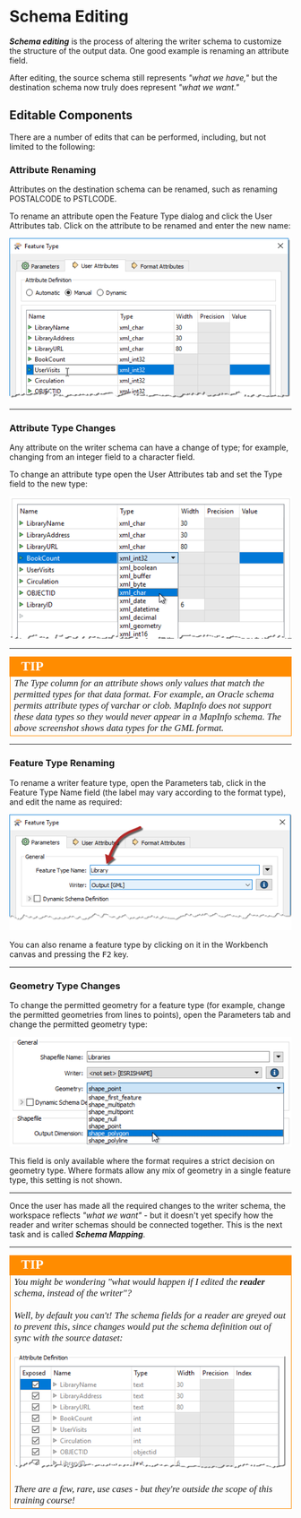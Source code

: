 # Schema Editing

***Schema editing*** is the process of altering the writer schema to customize the structure of the output data. One good example is renaming an attribute field.

After editing, the source schema still represents *"what we have,"* but the destination schema now truly does represent *"what we want."*


## Editable Components
There are a number of edits that can be performed, including, but not limited to the following:

### Attribute Renaming
Attributes on the destination schema can be renamed, such as renaming POSTALCODE to PSTLCODE.

To rename an attribute open the Feature Type dialog and click the User Attributes tab. Click on the attribute to be renamed and enter the new name:

![](./Images/Img2.009.WriterFeatureTypeEditAttr.png)

---

### Attribute Type Changes
Any attribute on the writer schema can have a change of type; for example, changing from an integer field to a character field.

To change an attribute type open the User Attributes tab and set the Type field to the new type:

![](./Images/Img2.010.WriterFeatureTypeEditAttrType.png)

---

<!--Tip Section-->

<table style="border-spacing: 0px">
<tr>
<td style="vertical-align:middle;background-color:darkorange;border: 2px solid darkorange">
<i class="fa fa-info-circle fa-lg fa-pull-left fa-fw" style="color:white;padding-right: 12px;vertical-align:text-top"></i>
<span style="color:white;font-size:x-large;font-weight: bold;font-family:serif">TIP</span>
</td>
</tr>

<tr>
<td style="border: 1px solid darkorange">
<span style="font-family:serif; font-style:italic; font-size:larger">
The Type column for an attribute shows only values that match the permitted types for that data format. For example, an Oracle schema permits attribute types of varchar or clob. MapInfo does not support these data types so they would never appear in a MapInfo schema. The above screenshot shows data types for the GML format.
</span>
</td>
</tr>
</table>

---

### Feature Type Renaming
To rename a writer feature type, open the Parameters tab, click in the Feature Type Name field (the label may vary according to the format type), and edit the name as required:

![](./Images/Img2.011.WriterFeatureTypeEditName.png)

You can also rename a feature type by clicking on it in the Workbench canvas and pressing the <kbd>F2</kbd> key.

---

### Geometry Type Changes
To change the permitted geometry for a feature type (for example, change the permitted geometries from lines to points), open the Parameters tab and change the permitted geometry type:

![](./Images/Img2.012.WriterFeatureTypeGeometry.png)

This field is only available where the format requires a strict decision on geometry type. Where formats allow any mix of geometry in a single feature type, this setting is not shown.

---

Once the user has made all the required changes to the writer schema, the workspace reflects *"what we want"* - but it doesn't yet specify how the reader and writer schemas should be connected together. This is the next task and is called ***Schema Mapping***.

---

<!--Tip Section-->

<table style="border-spacing: 0px">
<tr>
<td style="vertical-align:middle;background-color:darkorange;border: 2px solid darkorange">
<i class="fa fa-info-circle fa-lg fa-pull-left fa-fw" style="color:white;padding-right: 12px;vertical-align:text-top"></i>
<span style="color:white;font-size:x-large;font-weight: bold;font-family:serif">TIP</span>
</td>
</tr>

<tr>
<td style="border: 1px solid darkorange">
<span style="font-family:serif; font-style:italic; font-size:larger">
You might be wondering "what would happen if I edited the <strong>reader</strong> schema, instead of the writer"?
<br><br>Well, by default you can't! The schema fields for a reader are greyed out to prevent this, since changes would put the schema definition out of sync with the source dataset:
<br><br><img src="./Images/Img2.013.GrayedOutFeatureAttrs.png">
<br><br>There are a few, rare, use cases - but they're outside the scope of this training course!
</span>
</td>
</tr>
</table>
